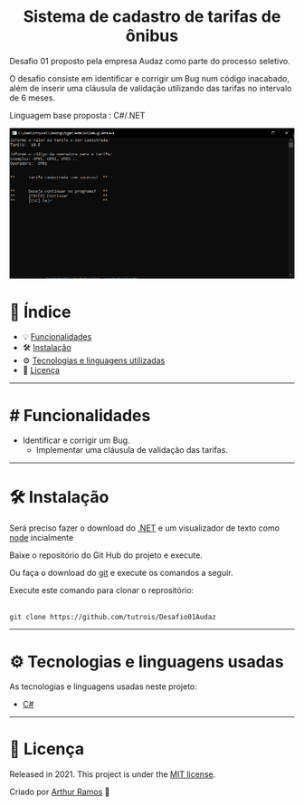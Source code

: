 <h1 align="center">
 Sistema de cadastro de tarifas de ônibus 
</h1>

Desafio 01 proposto pela empresa Audaz como parte do processo seletivo. 

O desafio consiste em identificar e corrigir um Bug num código inacabado, além de inserir uma cláusula de validação utilizando das tarifas no intervalo de 6 meses. 
 
Linguagem base proposta : C#/.NET

![image](https://github.com/tutrois/Desafio01Audaz/blob/master/img01.png?raw=true)

# 📌 Índice
* 💡 [Funcionalidades](#features)
* 🛠 [Instalação](#Installation)
* ⚙ [Tecnologias e linguagens utilizadas](#TechnologiesUsed)
* 🧾 [Licença](#License)
***

# <a name="features"></a> # Funcionalidades

* Identificar e corrigir um Bug.
  * Implementar uma cláusula de validação das tarifas.
 
***

# <a name="Installation"></a>🛠 Instalação

Será preciso fazer o download do [.NET](https://dotnet.microsoft.com/download) e um visualizador de texto como [node](https://visualstudio.microsoft.com/pt-br/downloads/) incialmente 

Baixe o repositório do Git Hub do projeto e execute.  

Ou faça o download do [git](https://git-scm.com) e execute os comandos a seguir. 

Execute este comando para clonar o reprositório:

```git

git clone https://github.com/tutrois/Desafio01Audaz

```

***
# <a name="TechnologiesUsed"></a> ⚙ Tecnologias e linguagens usadas
As tecnologias e linguagens usadas neste projeto:

- [C#](https://docs.microsoft.com/pt-br/dotnet/csharp/)

***

# <a name="License"></a>🧾 Licença 

Released in 2021. This project is under the [MIT license](https://github.com/AleNoia/client-manager/blob/main/LICENSE).

Criado por [Arthur Ramos](https://github.com/tutrois) 👋

